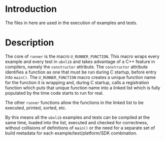 # Introduction
The files in here are used in the execution of examples and tests.

# Description
The core of `runner` is the macro `U_RUNNER_FUNCTION`.  This macro wraps every example and every test in `ubxlib` and takes advantage of a C++ feature in compilers, namely the `constructor` attribute.  The `constructor` attribute identifies a function as one that must be run during C startup, before entry into `main()`.  The `U_RUNNER_FUNCTION` macro creates a unique function name for the function it is wrapping and, during C startup, calls a registration function which puts that unique function name into a linked list which is fully populated by the time code starts to run for real.

The other `runner` functions allow the functions in the linked list to be executed, printed, sorted, etc.

By this means all the `ubxlib` examples and tests can be compiled at the same time, loaded into the list, executed and checked for correctness, without collisions of definitions of `main()` or the need for a separate set of build metadata for each example/test/platform/SDK combination.